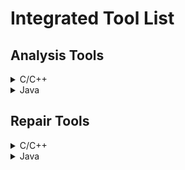 # Integrated Tool List

## Analysis Tools
<details>
<summary>C/C++</summary>
<br>

| #  | Tool  | Language | Repository                                         | Commit id |
|----|-------| -------- |----------------------------------------------------|-----------|
| 1  | Infer | C/C++    | <https://github.com/facebook/infer>             | -         |
| 2  | Pulse | C/C++    |  <https://github.com/facebook/infer>             | -         |
| 3  | SAVER | C/C++    | <https://github.com/kupl/SAVER_public>             | e7eca63   |


</details>

<details>
<summary>Java</summary>
<br>

| # | Tool       | Language | Repository                                         | Commit id |
|---|------------|----------|----------------------------------------------------| --------  |
| 1 | Infer | Java     | <https://github.com/facebook/infer>             | -         |
| 2 | Hippodrome | Java     | <https://github.com/verse-lab/hippodrome>          | 012f291   |


</details>




## Repair Tools
<details>
<summary>C/C++</summary>
<br>

| #  | Tool       | Language | Repository                                         | Commit id |
|----|------------| -------- |----------------------------------------------------| --------  |
| 1  | Angelix    | C/C++    | <https://github.com/mechtaev/angelix>              | 01396ac   |
| 2  | Prophet    | C/C++    | <https://github.com/rshariffdeen/prophet>          | 5f8c688   |
| 3  | Darjeeling | C/C++    | <https://github.com/squareslab/darjeeling>         | ed6fb3e   |
| 4  | CPR        | C/C++    | <https://github.com/rshariffdeen/CPR>              | 4863c60   |
| 5  | VulnFix    | C/C++    | <https://github.com/yuntongzhang/vulnfix>          | 44bdbab   |
| 6  | F1X        | C/C++    | <https://github.com/mechtaev/f1x>                  | e4a225e   |
| 7  | Fix2Fit    | C/C++    | <https://github.com/gaoxiang9430/Fix2Fit>          | 349e4ba   |
| 8  | SenX       | C/C++    | N/A                                                | N/A       |
| 9  | GenProg    | C/C++    | <https://github.com/squaresLab/genprog-code>       | 0b25153   |
| 10 | ExtractFix | C/C++    | N/A                                                | N/A       |
| 11 | Verifix    | C/C++    | <https://github.com/zhiyufan/Verifix>              | 6d5bda0   |
| 12 | SAVER      | C/C++    | <https://github.com/kupl/SAVER_public>             | e7eca63   |
| 13 | FootPatch  | C/C++    | <https://github.com/squaresLab/footpatch>          | 8b79c19   |

</details>

<details>
<summary>Java</summary>
<br>

| #  | Tool       | Language | Repository                                         | Commit id |
|----|------------| -------- |----------------------------------------------------| --------  |
| 1  | Hippodrome | Java     | <https://github.com/verse-lab/hippodrome>          | 012f291   |
| 2  | SequenceR  | Java     | <https://github.com/KTH/sequencer>                 | 3bd0cd4   |
| 3  | ARJA       | Java     | <https://github.com/yyxhdy/arja>                   | e795032   |
| 4  | Cardumen   | Java     | <https://github.com/SpoonLabs/Astor>               | f11f0b8   |
| 5  | jMutRepair | Java     | <https://github.com/SpoonLabs/Astor>               | f11f0b8   |
| 6  | jKali      | Java     | <https://github.com/SpoonLabs/Astor>               | f11f0b8   |
| 7  | jGenProg   | Java     | <https://github.com/SpoonLabs/Astor>               | f11f0b8   |
| 8  | Nopol      | Java     | <https://github.com/SpoonLabs/nopol>               | 8cb3676   |
| 9  | Recorder   | Java     | <https://github.com/pkuzqh/Recoder>                | 6f463f9   |
| 10 | TBar       | Java     | <https://github.com/TruX-DTF/TBar>                 | 3cc7552   |


</details>


